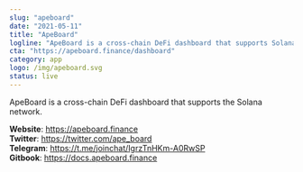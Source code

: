 ```yaml
---
slug: "apeboard"
date: "2021-05-11"
title: "ApeBoard"
logline: "ApeBoard is a cross-chain DeFi dashboard that supports Solana."
cta: "https://apeboard.finance/dashboard"
category: app
logo: /img/apeboard.svg
status: live
---
```


ApeBoard is a cross-chain DeFi dashboard that supports the Solana network.

<b>Website</b>: https://apeboard.finance </br>
<b>Twitter</b>: https://twitter.com/ape_board </br>
<b>Telegram</b>: https://t.me/joinchat/IgrzTnHKm-A0RwSP </br>
<b>Gitbook</b>: https://docs.apeboard.finance </br>
